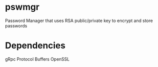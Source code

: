 # pswmgr
Password Manager that uses RSA public/private key to encrypt and store passwords

# Dependencies
gRpc
Protocol Buffers
OpenSSL
